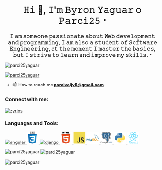 <h1 align="center">𝙷𝚒 👋, 𝙸'𝚖 𝙱𝚢𝚛𝚘𝚗 𝚈𝚊𝚐𝚞𝚊𝚛 𝚘 𝙿𝚊𝚛𝚌𝚒𝟸𝟻⠐</h1>
<h3 align="center">𝙸 𝚊𝚖 𝚜𝚘𝚖𝚎𝚘𝚗𝚎 𝚙𝚊𝚜𝚜𝚒𝚘𝚗𝚊𝚝𝚎 𝚊𝚋𝚘𝚞𝚝 𝚆𝚎𝚋 𝚍𝚎𝚟𝚎𝚕𝚘𝚙𝚖𝚎𝚗𝚝 𝚊𝚗𝚍 𝚙𝚛𝚘𝚐𝚛𝚊𝚖𝚖𝚒𝚗𝚐, 𝙸 𝚊𝚖 𝚊𝚕𝚜𝚘 𝚊 𝚜𝚝𝚞𝚍𝚎𝚗𝚝 𝚘𝚏 𝚂𝚘𝚏𝚝𝚠𝚊𝚛𝚎 𝙴𝚗𝚐𝚒𝚗𝚎𝚎𝚛𝚒𝚗𝚐, 𝚊𝚝 𝚝𝚑𝚎 𝚖𝚘𝚖𝚎𝚗𝚝 𝙸 𝚖𝚊𝚜𝚝𝚎𝚛 𝚝𝚑𝚎 𝚋𝚊𝚜𝚒𝚌𝚜, 𝚋𝚞𝚝 𝙸 𝚜𝚝𝚛𝚒𝚟𝚎 𝚝𝚘 𝚕𝚎𝚊𝚛𝚗 𝚊𝚗𝚍 𝚒𝚖𝚙𝚛𝚘𝚟𝚎 𝚖𝚢 𝚜𝚔𝚒𝚕𝚕𝚜.⠐</h3>

<p align="left"> <img src="https://komarev.com/ghpvc/?username=parci25yaguar&label=Profile%20views&color=0e75b6&style=flat" alt="parci25yaguar" /> </p>

<p align="left"> <a href="https://github.com/ryo-ma/github-profile-trophy"><img src="https://github-profile-trophy.vercel.app/?username=parci25yaguar" alt="parci25yaguar" /></a> </p>

- 📫 How to reach me **parcivaljy5@gmail.com**

<h3 align="left">Connect with me:</h3>
<p align="left">
<a href="https://dev.to/zyrios" target="blank"><img align="center" src="https://raw.githubusercontent.com/rahuldkjain/github-profile-readme-generator/master/src/images/icons/Social/devto.svg" alt="zyrios" height="30" width="40" /></a>
</p>

<h3 align="left">Languages and Tools:</h3>
<p align="left"> <a href="https://angular.io" target="_blank" rel="noreferrer"> <img src="https://angular.io/assets/images/logos/angular/angular.svg" alt="angular" width="40" height="40"/> </a> <a href="https://www.w3schools.com/css/" target="_blank" rel="noreferrer"> <img src="https://raw.githubusercontent.com/devicons/devicon/master/icons/css3/css3-original-wordmark.svg" alt="css3" width="40" height="40"/> </a> <a href="https://www.djangoproject.com/" target="_blank" rel="noreferrer"> <img src="https://cdn.worldvectorlogo.com/logos/django.svg" alt="django" width="40" height="40"/> </a> <a href="https://www.w3.org/html/" target="_blank" rel="noreferrer"> <img src="https://raw.githubusercontent.com/devicons/devicon/master/icons/html5/html5-original-wordmark.svg" alt="html5" width="40" height="40"/> </a> <a href="https://developer.mozilla.org/en-US/docs/Web/JavaScript" target="_blank" rel="noreferrer"> <img src="https://raw.githubusercontent.com/devicons/devicon/master/icons/javascript/javascript-original.svg" alt="javascript" width="40" height="40"/> </a> <a href="https://www.mysql.com/" target="_blank" rel="noreferrer"> <img src="https://raw.githubusercontent.com/devicons/devicon/master/icons/mysql/mysql-original-wordmark.svg" alt="mysql" width="40" height="40"/> </a> <a href="https://www.postgresql.org" target="_blank" rel="noreferrer"> <img src="https://raw.githubusercontent.com/devicons/devicon/master/icons/postgresql/postgresql-original-wordmark.svg" alt="postgresql" width="40" height="40"/> </a> <a href="https://www.python.org" target="_blank" rel="noreferrer"> <img src="https://raw.githubusercontent.com/devicons/devicon/master/icons/python/python-original.svg" alt="python" width="40" height="40"/> </a> <a href="https://reactjs.org/" target="_blank" rel="noreferrer"> <img src="https://raw.githubusercontent.com/devicons/devicon/master/icons/react/react-original-wordmark.svg" alt="react" width="40" height="40"/> </a> </p>

<p><img align="left" src="https://github-readme-stats.vercel.app/api/top-langs?username=parci25yaguar&show_icons=true&locale=en&layout=compact" alt="parci25yaguar" /></p>

<p>&nbsp;<img align="center" src="https://github-readme-stats.vercel.app/api?username=parci25yaguar&show_icons=true&locale=en" alt="parci25yaguar" /></p>

<p><img align="center" src="https://github-readme-streak-stats.herokuapp.com/?user=parci25yaguar&" alt="parci25yaguar" /></p>




